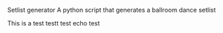 Setlist generator
A python script that generates a ballroom dance setlist

This is a test testt test echo test
